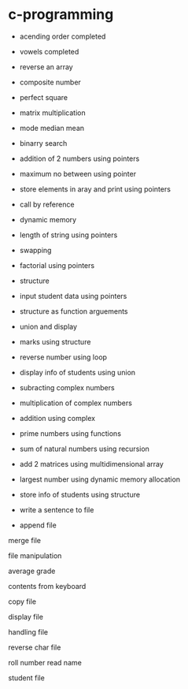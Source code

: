 # c-programming

+ acending order completed

+ vowels completed

+ reverse an array 

+ composite number

+ perfect square

+ matrix multiplication

+ mode median mean

+ binarry search

+ addition of 2 numbers using pointers

+ maximum no between using pointer 

+ store elements in aray and print using pointers

+ call by reference

+ dynamic memory

+ length of string using pointers

+ swapping

+ factorial using pointers

+ structure

+ input student data using pointers

+ structure as function arguements

+ union and display

+ marks using structure

+ reverse number using loop

+ display info of students using union

+ subracting complex numbers

+ multiplication of complex numbers

+ addition using complex

+ prime numbers using functions

+ sum of natural numbers using recursion

+ add 2 matrices using multidimensional array

+ largest number using dynamic memory allocation

+ store info of students using structure

+ write a sentence to file

+ append file

merge file

file manipulation

average grade

contents from keyboard

copy file 

display file

handling file 

reverse char file

roll number read name

student file

